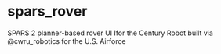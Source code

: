 # spars_rover
SPARS 2 planner-based rover UI Ifor the Century Robot built via @cwru_robotics for the U.S. Airforce 
